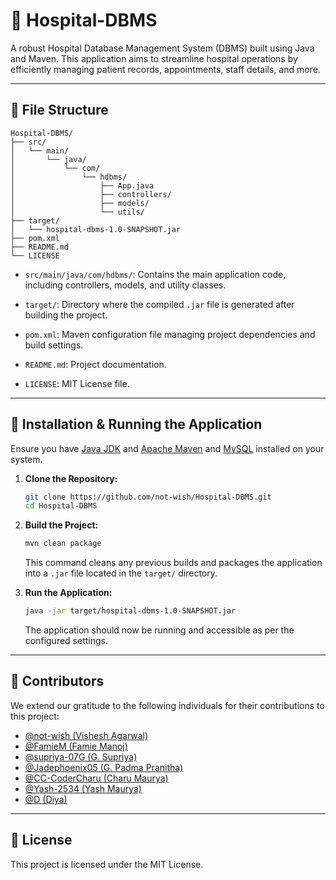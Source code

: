 # 🏥 Hospital-DBMS


A robust Hospital Database Management System (DBMS) built using Java and Maven. This application aims to streamline hospital operations by efficiently managing patient records, appointments, staff details, and more.

---

## 📁 File Structure

```
Hospital-DBMS/
├── src/
│   └── main/
│       └── java/
│           └── com/
│               └── hdbms/
│                   ├── App.java
│                   ├── controllers/
│                   ├── models/
│                   └── utils/
├── target/
│   └── hospital-dbms-1.0-SNAPSHOT.jar
├── pom.xml
├── README.md
└── LICENSE
```

- `src/main/java/com/hdbms/`: Contains the main application code, including controllers, models, and utility classes.
    
- `target/`: Directory where the compiled `.jar` file is generated after building the project.
    
- `pom.xml`: Maven configuration file managing project dependencies and build settings.
    
- `README.md`: Project documentation.
    
- `LICENSE`: MIT License file.
    

---

## 🚀 Installation & Running the Application

Ensure you have [Java JDK](https://www.oracle.com/java/technologies/javase-downloads.html) and [Apache Maven](https://maven.apache.org/download.cgi) and [MySQL](https://dev.mysql.com/get/Downloads/MySQLInstaller/mysql-installer-community-8.0.42.0.msi) installed on your system.

1. **Clone the Repository:**
    
    ```bash
    git clone https://github.com/not-wish/Hospital-DBMS.git
    cd Hospital-DBMS
    ```
    
2. **Build the Project:**
    
    ```bash
    mvn clean package
    ```
    
    This command cleans any previous builds and packages the application into a `.jar` file located in the `target/` directory.
    
3. **Run the Application:**
    
    ```bash
    java -jar target/hospital-dbms-1.0-SNAPSHOT.jar
    ```
    
    The application should now be running and accessible as per the configured settings.
    

---

## 👥 Contributors

We extend our gratitude to the following individuals for their contributions to this project:

- [@not-wish (Vishesh Agarwal)](https://github.com/not-wish)
- [@FamieM (Famie Manoj)](https://github.com/FamieM)
- [@supriya-07G (G. Supriya)](https://github.com/supriya-07G)
- [@Jadephoenix05 (G. Padma Pranitha)](https://github.com/Jadephoenix05)
- [@CC-CoderCharu (Charu Maurya)](https://github.com/CC-CoderCharu)
- [@Yash-2534 (Yash Maurya)](https://github.com/Yash-2534)
- [@D (Diya)](https://github.com/not-wish/Hospital-DBMS)

---

## 📄 License

This project is licensed under the MIT License.
